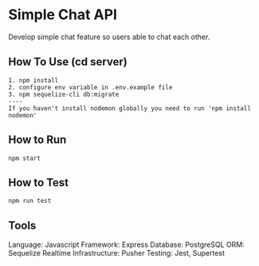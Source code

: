 # Simple Chat API

Develop simple chat feature so users able to chat each other.

## How To Use (cd server)
```
1. npm install
2. configure env variable in .env.example file
3. npm sequelize-cli db:migrate
----
If you haven't install nodemon globally you need to run 'npm install nodemon'
```
## How to Run
```
npm start
```
## How to Test
```
npm run test
```

## Tools
Language: Javascript
Framework: Express
Database: PostgreSQL
ORM: Sequelize
Realtime Infrastructure: Pusher
Testing: Jest, Supertest
